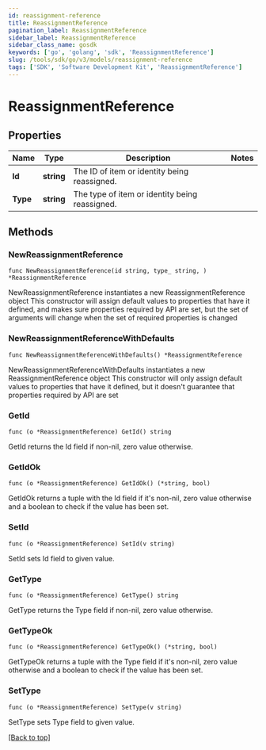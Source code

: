 ```yaml
---
id: reassignment-reference
title: ReassignmentReference
pagination_label: ReassignmentReference
sidebar_label: ReassignmentReference
sidebar_class_name: gosdk
keywords: ['go', 'golang', 'sdk', 'ReassignmentReference'] 
slug: /tools/sdk/go/v3/models/reassignment-reference
tags: ['SDK', 'Software Development Kit', 'ReassignmentReference']
---
```


# ReassignmentReference

## Properties

Name | Type | Description | Notes
------------ | ------------- | ------------- | -------------
**Id** |  **string** | The ID of item or identity being reassigned. | 
**Type** |  **string** | The type of item or identity being reassigned. | 

## Methods

### NewReassignmentReference

`func NewReassignmentReference(id string, type_ string, ) *ReassignmentReference`

NewReassignmentReference instantiates a new ReassignmentReference object
This constructor will assign default values to properties that have it defined,
and makes sure properties required by API are set, but the set of arguments
will change when the set of required properties is changed

### NewReassignmentReferenceWithDefaults

`func NewReassignmentReferenceWithDefaults() *ReassignmentReference`

NewReassignmentReferenceWithDefaults instantiates a new ReassignmentReference object
This constructor will only assign default values to properties that have it defined,
but it doesn't guarantee that properties required by API are set

### GetId

`func (o *ReassignmentReference) GetId() string`

GetId returns the Id field if non-nil, zero value otherwise.

### GetIdOk

`func (o *ReassignmentReference) GetIdOk() (*string, bool)`

GetIdOk returns a tuple with the Id field if it's non-nil, zero value otherwise
and a boolean to check if the value has been set.

### SetId

`func (o *ReassignmentReference) SetId(v string)`

SetId sets Id field to given value.


### GetType

`func (o *ReassignmentReference) GetType() string`

GetType returns the Type field if non-nil, zero value otherwise.

### GetTypeOk

`func (o *ReassignmentReference) GetTypeOk() (*string, bool)`

GetTypeOk returns a tuple with the Type field if it's non-nil, zero value otherwise
and a boolean to check if the value has been set.

### SetType

`func (o *ReassignmentReference) SetType(v string)`

SetType sets Type field to given value.



[[Back to top]](#) 


